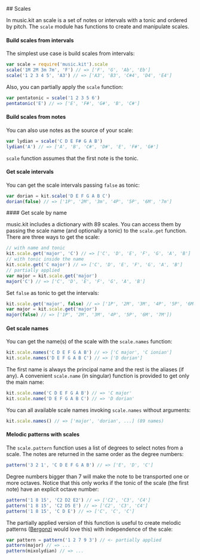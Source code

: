 
## Scales

In music.kit an scale is a set of notes or intervals with a tonic and ordered by pitch. The `scale` module has functions to create and manipulate scales.

#### Build scales from intervals

The simplest use case is build scales from intervals:

```js
var scale = require('music.kit').scale
scale('1M 2M 3m 7m', 'F') // => ['F', 'G', 'Ab', 'Eb']
scale('1 2 3 4 5', 'A3') // => ['A3', 'B3', 'C#4', 'D4', 'E4']
```

Also, you can partially apply the `scale` function:

```js
var pentatonic = scale('1 2 3 5 6')
pentatonic('E') // => ['E', 'F#', 'G#', 'B', 'C#']
```

#### Build scales from notes

You can also use notes as the source of your scale:

```js
var lydian = scale('C D E F# G A B')
lydian('A') // => ['A', 'B', 'C#', 'D#', 'E', 'F#', 'G#']
```

`scale` function assumes that the first note is the tonic.

#### Get scale intervals

You can get the scale intervals passing `false` as tonic:

```js
var dorian = kit.scale('D E F G A B C')
dorian(false) // => ['1P', '2M', '3m', '4P', '5P', '6M', '7m']
```

#### Get scale by name

music.kit includes a dictionary with 89 scales. You can access them by passing the scale name (and optionally a tonic) to the `scale.get` function. There are three ways to get the scale:

```js
// with name and tonic
kit.scale.get('major', 'C') // => ['C', 'D', 'E', 'F', 'G', 'A', 'B']
// with tonic inside the name
kit.scale.get('C major') // => ['C', 'D', 'E', 'F', 'G', 'A', 'B']
// partially applied
var major = kit.scale.get('major')
major('C') // => ['C', 'D', 'E', 'F', 'G', 'A', 'B']
```

Set `false` as tonic to get the intervals:

```js
kit.scale.get('major', false) // => ['1P', '2M', '3M', '4P', '5P', '6M', '7M'])
var major = kit.scale.get('major')
major(false) // => ['1P', '2M', '3M', '4P', '5P', '6M', '7M'])
```

#### Get scale names

You can get the name(s) of the scale with the `scale.names` function:

```js
kit.scale.names('C D E F G A B') // => ['C major', 'C ionian']
kit.scale.names('D E F G A B C') // => ['D dorian']
```

The first name is always the principal name and the rest is the aliases (if any). A convenient `scale.name` (in singular) function is provided to get only the main name:

```js
kit.scale.name('C D E F G A B') // => 'C major'
kit.scale.name('D E F G A B C') // => 'D dorian'
```

You can all available scale names invoking `scale.names` without arguments:

```js
kit.scale.names() // => ['major', 'dorian', ...] (89 names)
```

#### Melodic patterns with scales

The `scale.pattern` function uses a list of degrees to select notes from a scale. The notes are returned in the same order as the degree numbers:

```js
pattern('3 2 1', 'C D E F G A B') // => ['E', 'D', 'C']
```

Degree numbers bigger than 7 will make the note to be transported one or more octaves. Notice that this only works if the tonic of the scale (the first note) have an explicit octave number:

```js
pattern('1 8 15', 'C2 D2 E2') // => ['C2', 'C3', 'C4']
pattern('1 8 15', 'C2 D5 E') // => ['C2', 'C3', 'C4']
pattern('1 8 15', 'C D E') // => ['C', 'C', 'C']
```

The partially applied version of this function is useful to create melodic patterns ([Bergonzi](http://www.amazon.com/Melodic-Structures-Jerry-Bergonzi/dp/B000FSVJEI) would love this) with independence of the scale:

```js
var pattern = pattern('1 2 7 9 3') // <- partially applied
pattern(major) // => ...
pattern(mixolydian) // => ...
```
